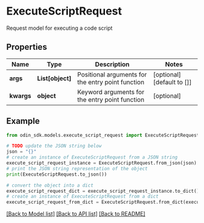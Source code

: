 # ExecuteScriptRequest

Request model for executing a code script

## Properties

Name | Type | Description | Notes
------------ | ------------- | ------------- | -------------
**args** | **List[object]** | Positional arguments for the entry point function | [optional] [default to []]
**kwargs** | **object** | Keyword arguments for the entry point function | [optional] 

## Example

```python
from odin_sdk.models.execute_script_request import ExecuteScriptRequest

# TODO update the JSON string below
json = "{}"
# create an instance of ExecuteScriptRequest from a JSON string
execute_script_request_instance = ExecuteScriptRequest.from_json(json)
# print the JSON string representation of the object
print(ExecuteScriptRequest.to_json())

# convert the object into a dict
execute_script_request_dict = execute_script_request_instance.to_dict()
# create an instance of ExecuteScriptRequest from a dict
execute_script_request_from_dict = ExecuteScriptRequest.from_dict(execute_script_request_dict)
```
[[Back to Model list]](../README.md#documentation-for-models) [[Back to API list]](../README.md#documentation-for-api-endpoints) [[Back to README]](../README.md)


